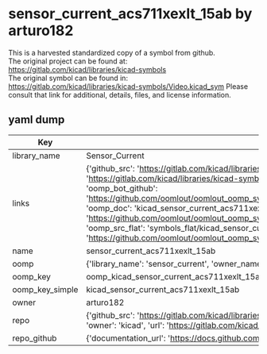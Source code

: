 # sensor_current_acs711xexlt_15ab by arturo182  
This is a harvested standardized copy of a symbol from github.  
The original project can be found at:  
https://gitlab.com/kicad/libraries/kicad-symbols  
The original symbol can be found in:
https://gitlab.com/kicad/libraries/kicad-symbols/Video.kicad_sym
Please consult that link for additional, details, files, and license information.  
## yaml dump  
| Key | Value |  
| --- | --- |  
| library_name | Sensor_Current |  
| links | {'github_src': 'https://gitlab.com/kicad/libraries/kicad-symbols/Video.kicad_sym', 'github_src_repo': 'https://gitlab.com/kicad/libraries/kicad-symbols', 'oomp_bot': 'kicad_sensor_current_acs711xexlt_15ab/working', 'oomp_bot_github': 'https://github.com/oomlout/oomlout_oomp_symbol_bot/tree/main/kicad_sensor_current_acs711xexlt_15ab/working', 'oomp_doc': 'kicad_sensor_current_acs711xexlt_15ab/working', 'oomp_doc_github': 'https://github.com/oomlout/oomlout_oomp_symbol_doc/tree/main/kicad_sensor_current_acs711xexlt_15ab/working', 'oomp_src_flat': 'symbols_flat/kicad_sensor_current_acs711xexlt_15ab/working', 'oomp_src_flat_github': 'https://github.com/oomlout/oomlout_oomp_symbol_src/tree/main/kicad_sensor_current_acs711xexlt_15ab/working'} |  
| name | sensor_current_acs711xexlt_15ab |  
| oomp | {'library_name': 'sensor_current', 'owner_name': 'kicad', 'symbol_name': 'sensor_current_acs711xexlt_15ab'} |  
| oomp_key | oomp_kicad_sensor_current_acs711xexlt_15ab |  
| oomp_key_simple | kicad_sensor_current_acs711xexlt_15ab |  
| owner | arturo182 |  
| repo | {'github_src': 'https://gitlab.com/kicad/libraries/kicad-symbols/Video.kicad_sym', 'name': 'libraries/kicad-symbols', 'owner': 'kicad', 'url': 'https://gitlab.com/kicad/libraries/kicad-symbols'} |  
| repo_github | {'documentation_url': 'https://docs.github.com/rest/repos/repos#get-a-repository', 'message': 'Not Found'} |  

